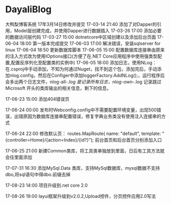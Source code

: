 ﻿# DayaliBlog
大鸭梨博客系统 17年3月14日修改并提交
17-03-14 21:40 添加了对Dapper的引用，Model层创建完成，并使用Dapper进行数据插入
17-03-26 17:00 添加必要的数据访问层代码
17-03-27 15:00 dotnetcore中区域创建以及添加后台页面
17-06-04 18:00 第一版本完成提交
17-06-03 17:00 解决错误，安装sqlserver for linux
17-06-04 18:50 更新数据库脚本 
17-06-05 15:00 配置数据库连接串由原来的注入方式改为使用IOptions接口(方便了在.NET Core应用程序中使用强类型配置,配置反序列化至配置类的实例中)
17-06-05 18:00 添加日志，使用NLog：
在.csproj中手动添加<PackageReference Include="NLog.Extensions.Logging" Version="1.0.0-rtm-alpha4" />，不知为何通过Nuget，找不到这个包，添加完后，手动添加nlog.config，然后在Configer中添加loggerFactory.AddNLog();，运行程序后会多出两个日志文件，nlog-all-*.log 是记录所有日志，nlog-own-*.log 记录跳过Microsoft 开头的类库输出的相关信息，剩下的信息。

17-06-23 15:00 添加404错误页

17-06-24 00:00 发布时Webconfig.config中不需要配置环境变量，出现500错误，出错原因为数据库连接串配置错误，修复字典业务类没有使用注入连接串的方式

17-06-24 22:00 修改默认页：
	routes.MapRoute(
                    name: "default",
                    template: "{controller=Home}/{action=Index}/{id?}");
   前台首页和后台首页分别添加入口

17-06-25 21:00 新建Common类库，将工具类单独放到里面，日后有工具方法就会往里面添加

17-07-31 16:30 添加MySql.Data 类库，支持MySql数据库，mysql数据不支持dbo,将sql语句中得dbo.前缀去掉

17-08-23 14:00 项目升级到.net core 2.0

17-08-26 19:00 layui框架升级到v2.0.2,Upload控件，分页控件应用2.0写法
